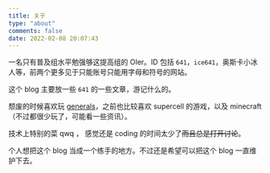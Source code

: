 ```yaml
---
title: 关于
type: "about"
comments: false
date: 2022-02-08 20:07:43
---
```


一名只有普及组水平勉强够这提高组的 OIer。ID 包括 $\texttt{641}$，$\texttt{ice641}$，奥斯卡小冰人等，前两个更多见于只能账号只能用字母和符号的网站。



这个 blog 主要放一些 $\texttt{641}$ 的一些文章，游记什么的。 



颓废的时候喜欢玩 [generals](https://generals.io)，之前也比较喜欢 supercell 的游戏，以及 minecraft（不过都很少玩了，可能看一些资讯）。



技术上特别的菜 qwq ， 感觉还是 coding 的时间太少了~~而且总是打开讨论~~。



个人想把这个 blog 当成一个练手的地方。不过还是希望可以把这个 blog 一直维护下去。
